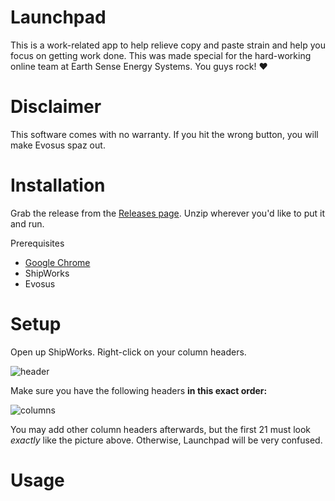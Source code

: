 # Launchpad
This is a work-related app to help relieve copy and paste strain and help you focus on getting work done.
This was made special for the hard-working online team at Earth Sense Energy Systems. You guys rock! ♥️

# Disclaimer
This software comes with no warranty. If you hit the wrong button, you will make Evosus spaz out. 

# Installation
Grab the release from the [Releases page](). Unzip wherever you'd like to put it and run.

Prerequisites
- [Google Chrome](https://www.google.com/chrome/)
- ShipWorks
- Evosus

# Setup
Open up ShipWorks. Right-click on your column headers.

![header](https://user-images.githubusercontent.com/19655298/153038265-2889c3d1-15ef-445f-8c1d-5b9ce18be3e5.PNG)

Make sure you have the following headers **in this exact order:**

![columns](https://user-images.githubusercontent.com/19655298/153036256-bff0f04d-9cbc-4f33-b77b-1c01981e98d5.PNG)

You may add other column headers afterwards, but the first 21 must look _exactly_ like the picture above. Otherwise, Launchpad will be very confused.

# Usage
